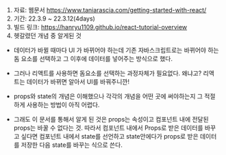 1. 자료: 웹문서 https://www.taniarascia.com/getting-started-with-react/
2. 기간: 22.3.9 ~ 22.3.12(4days)
3. 빌드 링크: https://hanryu1109.github.io/react-tutorial-overview
4. 헷갈렸던 개념 중 알게된 것
  - 데이터가 바뀔 때마다 UI 가 바뀌어야 하는데 기존 자바스크립트로는 바뀌어야 하는 돔 요소를 선택하고 그 이후에 데이터를 넣어주는 방식으로 했다.
  - 그러나 리액트를 사용하면 돔요소를 선택하는 과정자체가 필요없다. 왜냐고? 리액트는 데이터가 바뀌면 알아서 UI를 바꿔주니깐!

  - props와 state의 개념은 이해했으나 각각의 개념을 어떤 곳에 써야하는지 그 적절하게 사용하는 방법이 아직 어렵다.
  - 그래도 이 문서를 통해서 알게 된 것은 props는 속성이고 컴포넌트 내에 전달된 props는 바꿀 수 없다는 것. 따라서 컴포넌트 내에서 Props로 받은 데이터를 바꾸고 싶다면 컴포넌트 내에서 state를 선언하고 state안에다가 props로 받은 데이터를 저장한 다음 state를 바꾸는 식으로 쓴다. 

